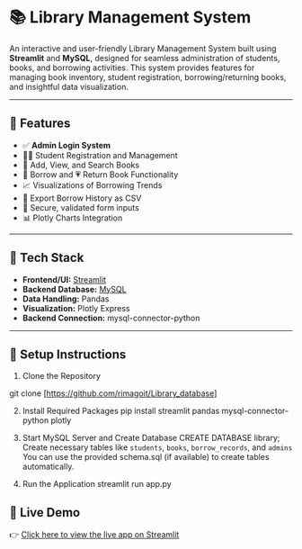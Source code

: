 # 📚 Library Management System

An interactive and user-friendly Library Management System built using **Streamlit** and **MySQL**, designed for seamless administration of students, books, and borrowing activities. This system provides features for managing book inventory, student registration, borrowing/returning books, and insightful data visualization.

---

## 🔧 Features

- ✅ **Admin Login System**
- 🧑‍🎓 Student Registration and Management
- 📖 Add, View, and Search Books
- 📕 Borrow and 💗 Return Book Functionality
- 📈 Visualizations of Borrowing Trends
- 📂 Export Borrow History as CSV
- 🔐 Secure, validated form inputs
- 📊 Plotly Charts Integration

---

## 📌 Tech Stack

- **Frontend/UI:** [Streamlit](https://streamlit.io/)
- **Backend Database:** [MySQL](https://www.mysql.com/)
- **Data Handling:** Pandas
- **Visualization:** Plotly Express
- **Backend Connection:** mysql-connector-python

---

## 🚀 Setup Instructions
 1. Clone the Repository

git clone [https://github.com/rimagoit/Library_database]

2. Install Required Packages
  pip install streamlit pandas mysql-connector-python plotly

3. Start MySQL Server and Create Database
CREATE DATABASE library;
 Create necessary tables like `students`, `books`, `borrow_records`, and `admins`
You can use the provided schema.sql (if available) to create tables automatically.

4. Run the Application
 streamlit run app.py

## 🚀 Live Demo

👉 [Click here to view the live app on Streamlit](https://rimagoit-library-database-app-csmq8l.streamlit.app/)

